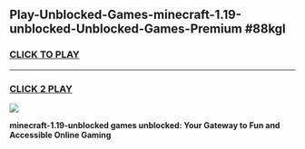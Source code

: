 
## Play-Unblocked-Games-minecraft-1.19-unblocked-Unblocked-Games-Premium #88kgl
<h3>
<a href="https://premium.freeplayer.one?title=minecraft-1.19-unblocked&ref=12M">CLICK TO PLAY</a></h3>
<hr>

<h3>
<a href="https://premium.freeplayer.one?title=minecraft-1.19-unblocked&ref=12M">CLICK 2 PLAY</a>
  
</h3>

<a href="https://premium.freeplayer.one?title=minecraft-1.19-unblocked&ref=12M"><img src="https://clearcache.store/games.png"></a>


**minecraft-1.19-unblocked games unblocked: Your Gateway to Fun and Accessible Online Gaming**
